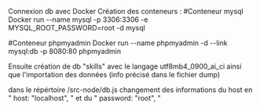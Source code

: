 Connexion db avec Docker
Création des conteneurs :
#Conteneur mysql
Docker run --name mysql -p 3306:3306 -e MYSQL_ROOT_PASSWORD=root -d mysql

#Conteneur phpmyadmin
Docker run --name phpmyadmin -d --link mysql:db -p 8080:80 phpmyadmin

Ensuite création de db "skills" avec le langage utf8mb4_0900_ai_ci ainsi que l'importation des données (info précisé dans le fichier dump)

dans le répértoire /src-node/db.js changement des informations du host en " host: "localhost", " et du " password: "root", "
